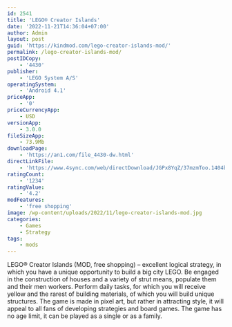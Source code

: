 ```yaml
---
id: 2541
title: 'LEGO® Creator Islands'
date: '2022-11-21T14:36:04+07:00'
author: Admin
layout: post
guid: 'https://kindmod.com/lego-creator-islands-mod/'
permalink: /lego-creator-islands-mod/
postIDCopy:
    - '4430'
publisher:
    - 'LEGO System A/S'
operatingSystem:
    - 'Android 4.1'
priceApp:
    - '0'
priceCurrencyApp:
    - USD
versionApp:
    - 3.0.0
fileSizeApp:
    - 73.9Mb
downloadPage:
    - 'https://an1.com/file_4430-dw.html'
directLinkFile:
    - 'https://www.4sync.com/web/directDownload/JGPx8YqZ/37mzmToo.1404b8a75047d696c6a5e401c3d062d9'
ratingCount:
    - '1234'
ratingValue:
    - '4.2'
modFeatures:
    - 'free shopping'
image: /wp-content/uploads/2022/11/lego-creator-islands-mod.jpg
categories:
    - Games
    - Strategy
tags:
    - mods
---
```


LEGO® Creator Islands (MOD, free shopping) – excellent logical strategy, in which you have a unique opportunity to build a big city LEGO. Be engaged in the construction of houses and a variety of strut means, populate them and their men workers. Perform daily tasks, for which you will receive yellow and the rarest of building materials, of which you will build unique structures. The game is made in pixel art, but rather in attracting style, it will appeal to all fans of developing strategies and board games. The game has no age limit, it can be played as a single or as a family.